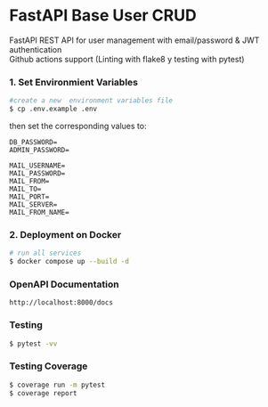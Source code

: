 # FastAPI Base User CRUD
FastAPI REST API for user management with email/password & JWT authentication
<br>
Github actions support (Linting with flake8 y testing with pytest)

### 1. Set Environmient Variables
```bash
#create a new  environment variables file 
$ cp .env.example .env
```
then set the corresponding values to:
```text
DB_PASSWORD=
ADMIN_PASSWORD=

MAIL_USERNAME=
MAIL_PASSWORD=
MAIL_FROM=
MAIL_TO=
MAIL_PORT=
MAIL_SERVER=
MAIL_FROM_NAME=
```

### 2. Deployment on Docker
```bash
# run all services
$ docker compose up --build -d
```

### OpenAPI Documentation
`http://localhost:8000/docs`

### Testing
```bash
$ pytest -vv
```

### Testing Coverage
```bash
$ coverage run -m pytest 
$ coverage report 
```

